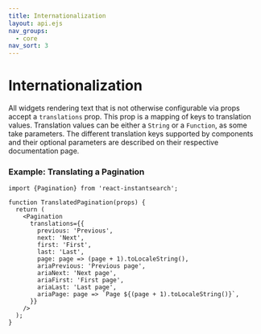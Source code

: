 ```yaml
---
title: Internationalization
layout: api.ejs
nav_groups:
  - core
nav_sort: 3
---
```


# Internationalization

All widgets rendering text that is not otherwise configurable via props accept a `translations` prop. This prop is a mapping of keys to translation values. Translation values can be either a `String` or a `Function`, as some take parameters. The different translation keys supported by components and their optional parameters are described on their respective documentation page.

### Example: Translating a Pagination

```
import {Pagination} from 'react-instantsearch';

function TranslatedPagination(props) {
  return (
    <Pagination
      translations={{
        previous: 'Previous',
        next: 'Next',
        first: 'First',
        last: 'Last',
        page: page => (page + 1).toLocaleString(),
        ariaPrevious: 'Previous page',
        ariaNext: 'Next page',
        ariaFirst: 'First page',
        ariaLast: 'Last page',
        ariaPage: page => `Page ${(page + 1).toLocaleString()}`,
      }}
    />
  );
}
```
